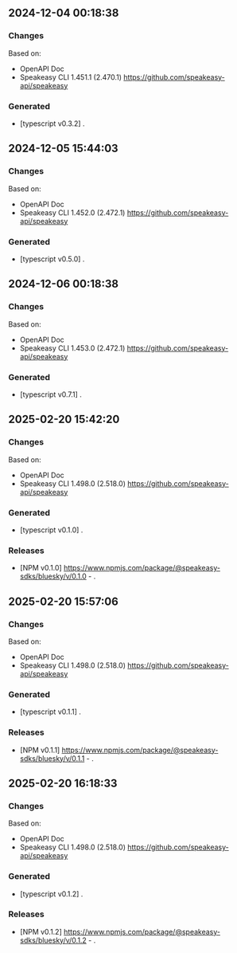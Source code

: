

## 2024-12-04 00:18:38
### Changes
Based on:
- OpenAPI Doc  
- Speakeasy CLI 1.451.1 (2.470.1) https://github.com/speakeasy-api/speakeasy
### Generated
- [typescript v0.3.2] .

## 2024-12-05 15:44:03
### Changes
Based on:
- OpenAPI Doc  
- Speakeasy CLI 1.452.0 (2.472.1) https://github.com/speakeasy-api/speakeasy
### Generated
- [typescript v0.5.0] .

## 2024-12-06 00:18:38
### Changes
Based on:
- OpenAPI Doc  
- Speakeasy CLI 1.453.0 (2.472.1) https://github.com/speakeasy-api/speakeasy
### Generated
- [typescript v0.7.1] .

## 2025-02-20 15:42:20
### Changes
Based on:
- OpenAPI Doc  
- Speakeasy CLI 1.498.0 (2.518.0) https://github.com/speakeasy-api/speakeasy
### Generated
- [typescript v0.1.0] .
### Releases
- [NPM v0.1.0] https://www.npmjs.com/package/@speakeasy-sdks/bluesky/v/0.1.0 - .

## 2025-02-20 15:57:06
### Changes
Based on:
- OpenAPI Doc  
- Speakeasy CLI 1.498.0 (2.518.0) https://github.com/speakeasy-api/speakeasy
### Generated
- [typescript v0.1.1] .
### Releases
- [NPM v0.1.1] https://www.npmjs.com/package/@speakeasy-sdks/bluesky/v/0.1.1 - .

## 2025-02-20 16:18:33
### Changes
Based on:
- OpenAPI Doc  
- Speakeasy CLI 1.498.0 (2.518.0) https://github.com/speakeasy-api/speakeasy
### Generated
- [typescript v0.1.2] .
### Releases
- [NPM v0.1.2] https://www.npmjs.com/package/@speakeasy-sdks/bluesky/v/0.1.2 - .